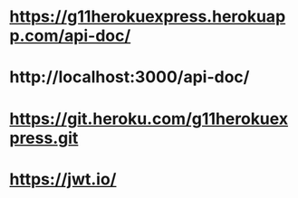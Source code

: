 
# https://g11herokuexpress.herokuapp.com/api-doc/


# http://localhost:3000/api-doc/


# https://git.heroku.com/g11herokuexpress.git

# https://jwt.io/
